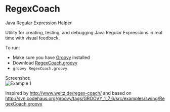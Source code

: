 RegexCoach
==========

Java Regular Expression Helper

Utility for creating, testing, and debugging Java Regular Expressions in real time with
visual feedback.

To run:
* Make sure you have [Groovy](http://groovy.codehaus.org/) installed
* Download [RegexCoach.groovy](RegexCoach/raw/master/RegexCoach.groovy)  
* ```groovy RegexCoach.groovy``` 

Screenshot:  
![Example 1](https://raw.github.com/edalquist/RegexCoach/master/docs/GroovyRegexCoach.png)



Inspired by http://www.weitz.de/regex-coach/ and based on http://svn.codehaus.org/groovy/tags/GROOVY_1_7_6/src/examples/swing/RegexCoach.groovy
